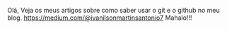 Olá, Veja os meus artigos sobre como saber usar o git e o github no meu blog.
https://medium.com/@ivanilsonmartinsantonio7
Mahalo!!!
